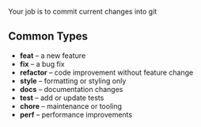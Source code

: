 Your job is to commit current changes into git

## Common Types

- **feat** – a new feature
- **fix** – a bug fix
- **refactor** – code improvement without feature change
- **style** – formatting or styling only
- **docs** – documentation changes
- **test** – add or update tests
- **chore** – maintenance or tooling
- **perf** – performance improvements
